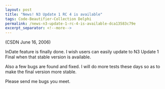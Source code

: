 ```yaml
---
layout: post
title: "News! N3 Update 1 RC 4 is available"
tags: Code-Beautifier-Collection Delphi
permalink: /news-n3-update-1-rc-4-is-available-dca13583c79e
excerpt_separator: <!--more-->
---
```

(CSDN June 16, 2006)

InDate feature is finally done. I wish users can easily update to N3 Update 1 Final when that stable version is available.

Also a few bugs are found and fixed. I will do more tests these days so as to make the final version more stable.

Please send me bugs you meet.
<!--more-->
